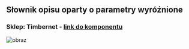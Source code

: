 ## Słownik opisu oparty o parametry wyróźnione 
### Sklep: Timbernet - [link do komponentu](https://composer.idosell.com/modules/63ea416c9cb2d0.57896473/version/2?link=%2Fcompositions%2F63f8946ce558f0.81117993)

![obraz](https://user-images.githubusercontent.com/32408896/222146348-e7114e40-5e06-4c0e-bcf0-9060c36b97dc.png)
